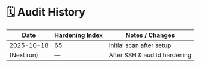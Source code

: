 # 🗓️ Audit History
| Date       | Hardening Index | Notes / Changes                 |
|-------------|----------------|----------------------------------|
| 2025-10-18  | 65             | Initial scan after setup         |
| (Next run)  | —              | After SSH & auditd hardening     |
